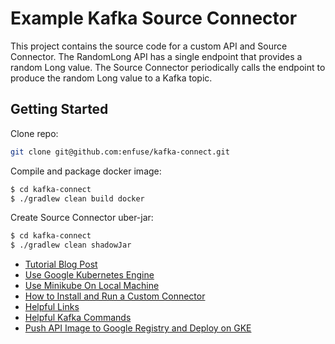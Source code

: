 # Example Kafka Source Connector
This project contains the source code for a custom API and Source Connector. 
The RandomLong API has a single endpoint that provides a random Long value. 
The Source Connector periodically calls the endpoint to produce the random Long value to a Kafka topic. 

## Getting Started
Clone repo:
```bash
git clone git@github.com:enfuse/kafka-connect.git
```

Compile and package docker image:
```bash
$ cd kafka-connect
$ ./gradlew clean build docker
```

Create Source Connector uber-jar:
```bash
$ cd kafka-connect
$ ./gradlew clean shadowJar
```

* [Tutorial Blog Post](https://medium.com/enfuse-io/a-diy-guide-to-kafka-connectors-38ad7cd82e02)
* [Use Google Kubernetes Engine](docs/gcloud-setup.md)
* [Use Minikube On Local Machine](docs/minikube-setup.md)
* [How to Install and Run a Custom Connector](docs/install-connector.md)
* [Helpful Links](docs/links.md)
* [Helpful Kafka Commands](docs/kafka.md)
* [Push API Image to Google Registry and Deploy on GKE](docs/deploy-api-to-google-registry.md)

